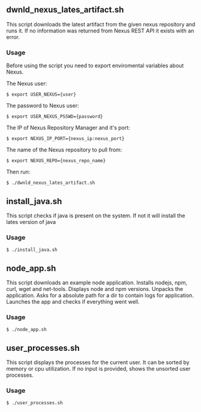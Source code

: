## dwnld_nexus_lates_artifact.sh

This script downloads the latest artifact from the given nexus repository and runs it.
If no information was returned from Nexus REST API it exists with an error.

### Usage
Before using the script you need to export enviromental variables about Nexus.

The Nexus user:
```console
$ export USER_NEXUS={user}
```
The password to Nexus user:
```console
$ export USER_NEXUS_PSSWD={password} 
```
The IP of Nexus Repository Manager and it's port:
```console
$ export NEXUS_IP_PORT={nexus_ip:nexus_port} 
```
The name of the Nexus repository to pull from:
```console
$ export NEXUS_REPO={nexus_repo_name} 
```

Then run:
```console
$ ./dwnld_nexus_lates_artifact.sh
```

## install_java.sh

This script checks if java is present on the system. If not it will install the lates version of java

### Usage

```console
$ ./install_java.sh
```

## node_app.sh

This script downloads an example node application. Installs nodejs, npm, curl, wget and net-tools. Displays node and npm versions. Unpacks the application. Asks for a absolute path for a dir to contain logs for application. Launches the app and checks if everything went well.

### Usage

```console
$ ./node_app.sh
``` 
## user_processes.sh

This script displays the processes for the current user. It can be sorted by memory or cpu utilization. If no input is provided, shows the unsorted user processes.

### Usage

```console
$ ./user_processes.sh
```

